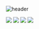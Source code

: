 ![header](https://capsule-render.vercel.app/api?type=waving&color=33FFFF&height=200&section=header&text=SmartHome%20InternShip&fontSize=50&fontColor=F0F8FF&fontAlignY=40)

<img src="https://img.shields.io/badge/AndroidStudio-77FF33?style=flat&logo=AndroidStudio&logoColor=FFFFFF"/>
<img src="https://img.shields.io/badge/Python-3349FF?style=flat&logo=Python&logoColor=FFFFFF"/>
<img src="https://img.shields.io/badge/JavaScript-FFF633?style=flat&logo=JavaScript&logoColor=FFFFFF"/>
<img src="https://img.shields.io/badge/RaspberryPi-39FF33?style=flat&logo=RaspberryPi&logoColor=FFFFFF"/>
